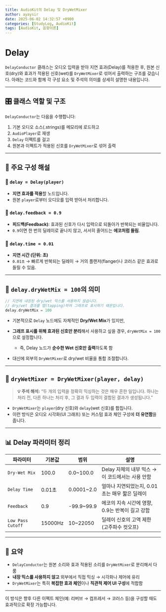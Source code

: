 ```yaml
---
title: AudioKit의 Delay 및 DryWetMixer
author: ayaysir
date: 2025-06-02 14:32:57 +0900
categories: [StudyLog, AudioKit]
tags: [AudioKit, 음향이론]
---
```


# Delay

`DelayConductor` 클래스는 오디오 입력을 받아 지연 효과(Delay)를 적용한 후, 원본 신호(dry)와 효과가 적용된 신호(wet)를 `DryWetMixer`로 섞어서 출력하는 구조를 갖습니다. 아래는 코드와 함께 각 구성 요소 및 주석의 의미를 상세히 설명한 내용입니다.

---

## 🎛 클래스 역할 및 구조

`DelayConductor`는 다음을 수행합니다:

1. 기본 오디오 소스(.strings)를 메모리에 로드하고
2. `AudioPlayer`로 재생
3. `Delay` 이펙트를 걸고
4. 원본과 이펙트가 적용된 신호를 `DryWetMixer`로 섞어 출력

---

## 🧱 주요 구성 해설

### 🔹 `delay = Delay(player)`

* **지연 효과를 적용**할 노드입니다.
* 원본 `player`로부터 오디오를 입력 받아서 처리합니다.

### 🔹 `delay.feedback = 0.9`

* **피드백(Feedback)**: 효과된 신호가 다시 입력으로 되돌아가 반복되는 비율입니다.
* `0.9`이면 한 번의 딜레이로 끝나지 않고, 서서히 줄어드는 **에코처럼 들림**.

### 🔹 `delay.time = 0.01`

* **지연 시간 (단위: 초)**
* `0.01초` → 빠르게 반복되는 딜레이 → 거의 플랜저(flanger)나 코러스 같은 효과로 들릴 수 있음.

---

## 🧪 `delay.dryWetMix = 100`의 의미

```swift
// 지연에 내장된 dry/wet 믹스를 사용하지 않습니다.
// dry/wet 결과를 탭(tapping)하여 그래프로 표시하기 때문입니다.
delay.dryWetMix = 100
```

* 기본적으로 `Delay` 노드에도 자체적인 **Dry/Wet Mix**가 있지만,
* **그래프 표시를 위해 효과된 신호만 분리**해서 사용하고 싶을 경우, `dryWetMix = 100`으로 설정합니다.

  * 즉, Delay 노드가 **순수한 Wet 신호만 출력**하도록 함
* 대신에 외부의 `DryWetMixer`로 dry/wet 비율을 통합 조절합니다.

---

## 🧩 `dryWetMixer = DryWetMixer(player, delay)`

> **💡 주석 해석:**
> “두 개의 입력을 정확히 믹싱하는 것은 매우 흔한 일입니다. 하나는 처리 전, 다른 하나는 처리 후, 그 결과 두 입력이 결합된 결과가 생성됩니다.”

* `DryWetMixer`는 `player`(dry 신호)와 `delay`(wet 신호)를 합칩니다.
* 이런 방식은 오디오 시각화(UI 그래프) 또는 커스텀 효과 체인 구성에 **더 유연함**을 줍니다.

---

## 📊 Delay 파라미터 정리

| 파라미터              | 기본값     | 범위          | 설명                              |
| ----------------- | ------- | ----------- | ------------------------------- |
| `Dry-Wet Mix`     | 100.0   | 0.0\~100.0  | Delay 자체의 내부 믹스 → 이 코드에서는 사용 안함 |
| `Delay Time`      | 0.01초   | 0.0001\~2.0 | 얼마나 지연되었는지, 0.01초는 매우 짧은 딜레이    |
| `Feedback`        | 0.9     | -99.9\~99.9 | 에코의 지속 시간에 영향, 0.9는 반복이 길고 강함   |
| `Low Pass Cutoff` | 15000Hz | 10\~22050   | 딜레이 신호의 고역 제한 (고주파수 컷오프)        |

---

## 🧠 요약

* `DelayConductor`는 원본 소리와 효과 적용된 소리를 `DryWetMixer`로 분리해서 다룸
* **내장 믹스를 사용하지 않고** 외부에서 직접 믹싱 → 시각화나 제어에 유리
* `DryWetMixer`는 특히 **복잡한 효과 체인**이나 **직관적 제어 UI 구성**에 적합함

---

이 방식은 향후 다른 이펙트 체인(예: 리버브 → 컴프레서 → 코러스 등)을 구성할 때도 효과적으로 확장 가능합니다.
